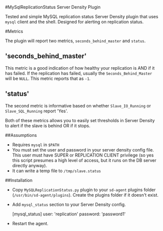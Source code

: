 #MySqlReplicationStatus Server Density Plugin

Tested and simple MySQL replication status Server Density plugin that uses `mysql` client and the shell. Designed for alerting on replication status.

#Metrics

The plugin will report two metrics, `seconds_behind_master` and `status`. 

## 'seconds_behind_master' 

This metric is a good indication of how healthy your replication is AND if it has failed. If the replication has failed, usually the `Seconds_Behind_Master` will be `NULL`. This metric reports that as `-1`.

## 'status'

The second metric is informative based on whether `Slave_IO_Running` or `Slave_SQL_Running` report 'Yes'.


Both of these metrics allows you to easily set thresholds in Server Density to alert if the slave is behind OR if it stops. 

##Assumptions

* Requires `mysql` in `$PATH`
* You must set the user and password in your server density config file. This user must have SUPER or REPLICATION CLIENT privilege (so yes this script presumes a high level of access, but it runs on the DB server directly anyway).
* It can write a temp file to `/tmp/slave.status`

##Installation

* Copy `MySQLReplicationStatus.py` plugin to your `sd-agent` plugins folder (`/usr/bin/sd-agent/plugins`). Create the plugins folder if it doesn't exist.

* Add `mysql_status` section to your Server Density config.

    [mysql_status]
    user: 'replication'
    password: 'password1'

* Restart the agent.


